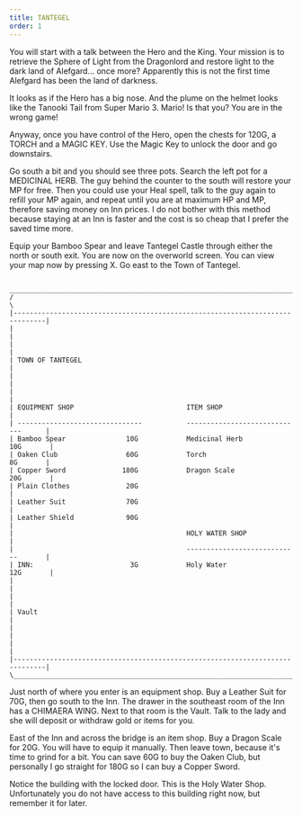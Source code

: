 ```yaml
---
title: TANTEGEL
order: 1
---
```





You will start with a talk between the Hero and the King. Your mission is to
retrieve the Sphere of Light from the Dragonlord and restore light to the dark
land of Alefgard... once more? Apparently this is not the first time Alefgard
has been the land of darkness.

It looks as if the Hero has a big nose. And the plume on the helmet looks like
the Tanooki Tail from Super Mario 3. Mario! Is that you? You are in the wrong
game!

Anyway, once you have control of the Hero, open the chests for 120G, a TORCH and
a MAGIC KEY. Use the Magic Key to unlock the door and go downstairs.

Go south a bit and you should see three pots. Search the left pot for a
MEDICINAL HERB. The guy behind the counter to the south will restore your MP for
free. Then you could use your Heal spell, talk to the guy again to refill your
MP again, and repeat until you are at maximum HP and MP, therefore saving money
on Inn prices. I do not bother with this method because staying at an Inn is
faster and the cost is so cheap that I prefer the saved time more.

Equip your Bamboo Spear and leave Tantegel Castle through either the north or
south exit. You are now on the overworld screen. You can view your map now by
pressing X. Go east to the Town of Tantegel.

```
 ______________________________________________________________________________
/                                                                              \
|------------------------------------------------------------------------------|
|                                                                              |
|                                                                              |
| TOWN OF TANTEGEL                                                             |
|                                                                              |
|                                                                              |
| EQUIPMENT SHOP                            ITEM SHOP                          |
| -------------------------------           -----------------------------      |
| Bamboo Spear               10G            Medicinal Herb           10G       |
| Oaken Club                 60G            Torch                     8G       |
| Copper Sword              180G            Dragon Scale             20G       |
| Plain Clothes              20G                                               |
| Leather Suit               70G                                               |
| Leather Shield             90G                                               |
|                                           HOLY WATER SHOP                    |
|                                           ----------------------------       |
| INN:                        3G            Holy Water               12G       |
|                                                                              |
|                                                                              |
| Vault                                                                        |
|                                                                              |
|                                                                              |
|------------------------------------------------------------------------------|
\______________________________________________________________________________/
```


Just north of where you enter is an equipment shop. Buy a Leather Suit for 70G,
then go south to the Inn. The drawer in the southeast room of the Inn has a
CHIMAERA WING. Next to that room is the Vault. Talk to the lady and she will
deposit or withdraw gold or items for you.

East of the Inn and across the bridge is an item shop. Buy a Dragon Scale for
20G. You will have to equip it manually. Then leave town, because it's time to
grind for a bit. You can save 60G to buy the Oaken Club, but personally I go
straight for 180G so I can buy a Copper Sword.

Notice the building with the locked door. This is the Holy Water Shop.
Unfortunately you do not have access to this building right now, but remember it
for later.



